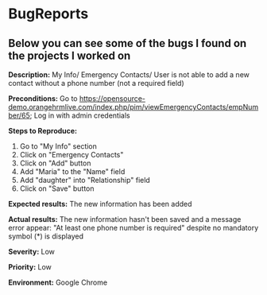 # BugReports

## Below you can see some of the bugs I found on the projects I worked on

**Description:** My Info/ Emergency Contacts/ User is not able to add a new contact
without a phone number (not a required field)

**Preconditions:** Go to https://opensource-demo.orangehrmlive.com/index.php/pim/viewEmergencyContacts/empNumber/65; 
Log in with admin credentials

**Steps to Reproduce:** 

1. Go to "My Info" section
2. Click on "Emergency Contacts"
3. Click on "Add" button 
4. Add "Maria" to the "Name" field
5. Add "daughter" into "Relationship" field
6. Click on "Save" button

**Expected results:** The new information has been added

**Actual results:** The new information hasn't been saved and a message error appear: "At least one phone number is required" despite no mandatory symbol (*) is displayed 

**Severity:** Low

**Priority:** Low

**Environment:** Google Chrome
